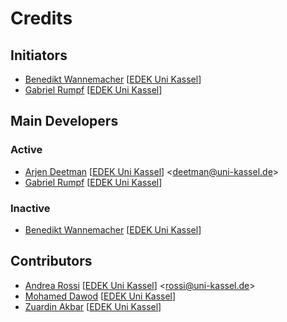 # Credits

## Initiators

- [Benedikt Wannemacher](https://github.com/BenediktWannemacher) [[EDEK Uni Kassel](http://edek.uni-kassel.de/)]
- [Gabriel Rumpf](https://github.com/GabrielRumpf) [[EDEK Uni Kassel](http://edek.uni-kassel.de/)]

## Main Developers

### Active
- [Arjen Deetman](https://github.com/arjendeetman) [[EDEK Uni Kassel](http://edek.uni-kassel.de/)] <<deetman@uni-kassel.de>>
- [Gabriel Rumpf](https://github.com/GabrielRumpf) [[EDEK Uni Kassel](http://edek.uni-kassel.de/)]

### Inactive
- [Benedikt Wannemacher](https://github.com/BenediktWannemacher) [[EDEK Uni Kassel](http://edek.uni-kassel.de/)]

## Contributors

- [Andrea Rossi](https://github.com/ar0551) [[EDEK Uni Kassel](http://edek.uni-kassel.de/)] <<rossi@uni-kassel.de>>
- [Mohamed Dawod](https://github.com/dawodx) [[EDEK Uni Kassel](http://edek.uni-kassel.de/)]
- [Zuardin Akbar](https://github.com/zuardinakbar) [[EDEK Uni Kassel](http://edek.uni-kassel.de/)]
